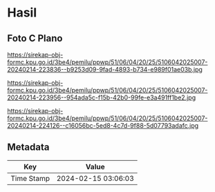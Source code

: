 # Hasil

## Foto C Plano

https://sirekap-obj-formc.kpu.go.id/3be4/pemilu/ppwp/51/06/04/20/25/5106042025007-20240214-223836--b9253d09-9fad-4893-b734-e989f01ae03b.jpg

https://sirekap-obj-formc.kpu.go.id/3be4/pemilu/ppwp/51/06/04/20/25/5106042025007-20240214-223956--954ada5c-f15b-42b0-99fe-e3a491ff1be2.jpg

https://sirekap-obj-formc.kpu.go.id/3be4/pemilu/ppwp/51/06/04/20/25/5106042025007-20240214-224126--c16056bc-5ed8-4c7d-9f88-5d07793adafc.jpg


## Metadata

| Key        | Value               |
| ---------- | ------------------- |
| Time Stamp | 2024-02-15 03:06:03 |



